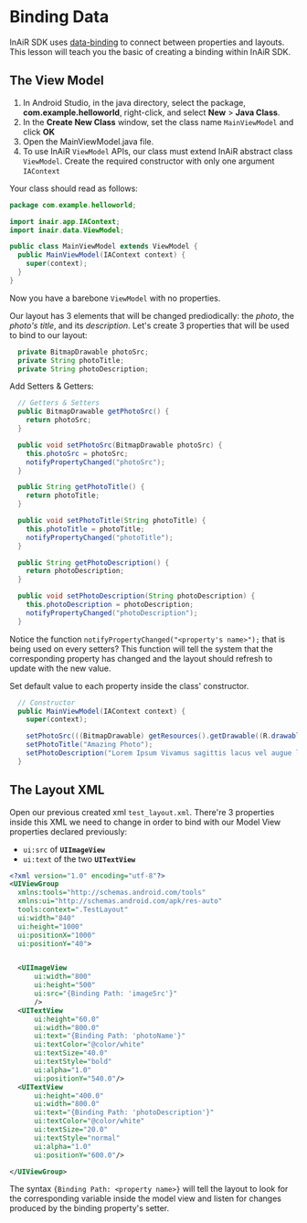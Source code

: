 Binding Data
============

InAiR SDK uses [data-binding](https://msdn.microsoft.com/en-us/library/ms752347%28v=vs.100%29.aspx) to connect between properties and layouts. This lesson will teach you the basic of creating a binding within InAiR SDK.

The View Model
--------------
1. In Android Studio, in the java directory, select the package, __com.example.helloworld__, right-click, and select __New__ > __Java Class__.
2. In the __Create New Class__ window, set the class name `MainViewModel` and click __OK__
3. Open the MainViewModel.java file.
4. To use InAiR `ViewModel` APIs, our class must extend InAiR abstract class `ViewModel`. Create the required constructor with only one argument `IAContext`

Your class should read as follows:

```java
package com.example.helloworld;

import inair.app.IAContext;
import inair.data.ViewModel;

public class MainViewModel extends ViewModel {
  public MainViewModel(IAContext context) {
    super(context);
  }
}
```

Now you have a barebone `ViewModel` with no properties. 

Our layout has 3 elements that will be changed prediodically: the _photo_, the _photo's title_, and its _description_. Let's create 3 properties that will be used to bind to our layout:

```java
  private BitmapDrawable photoSrc;
  private String photoTitle;
  private String photoDescription;
```

Add Setters & Getters:

```java
  // Getters & Setters
  public BitmapDrawable getPhotoSrc() {
    return photoSrc;
  }

  public void setPhotoSrc(BitmapDrawable photoSrc) {
    this.photoSrc = photoSrc;
    notifyPropertyChanged("photoSrc");
  }

  public String getPhotoTitle() {
    return photoTitle;
  }

  public void setPhotoTitle(String photoTitle) {
    this.photoTitle = photoTitle;
    notifyPropertyChanged("photoTitle");
  }

  public String getPhotoDescription() {
    return photoDescription;
  }

  public void setPhotoDescription(String photoDescription) {
    this.photoDescription = photoDescription;
    notifyPropertyChanged("photoDescription");
  }
```

Notice the function `notifyPropertyChanged("<property's name>");` that is being used on every setters? This function will tell the system that the corresponding property has changed and the layout should refresh to update with the new value.

Set default value to each property inside the class' constructor.

```java
  // Constructor
  public MainViewModel(IAContext context) {
    super(context);

    setPhotoSrc(((BitmapDrawable) getResources().getDrawable((R.drawable.photo1))));
    setPhotoTitle("Amazing Photo");
    setPhotoDescription("Lorem Ipsum Vivamus sagittis lacus vel augue laoreet rutrum faucibus dolor auctor. Donec sed odio dui.");
  }
```

The Layout XML
--------------

Open our previous created xml `test_layout.xml`.
There're 3 properties inside this XML we need to change in order to bind with our Model View properties declared previously:

- `ui:src` of __`UIImageView`__
- `ui:text` of the two __`UITextView`__

```xml
<?xml version="1.0" encoding="utf-8"?>
<UIViewGroup
  xmlns:tools="http://schemas.android.com/tools"
  xmlns:ui="http://schemas.android.com/apk/res-auto"
  tools:context=".TestLayout"
  ui:width="840"
  ui:height="1000"
  ui:positionX="1000"
  ui:positionY="40">


  <UIImageView
      ui:width="800"
      ui:height="500"
      ui:src="{Binding Path: 'imageSrc'}"
      />
  <UITextView
      ui:height="60.0"
      ui:width="800.0"
      ui:text="{Binding Path: 'photoName'}"
      ui:textColor="@color/white"
      ui:textSize="40.0"
      ui:textStyle="bold"
      ui:alpha="1.0"
      ui:positionY="540.0"/>
  <UITextView
      ui:height="400.0"
      ui:width="800.0"
      ui:text="{Binding Path: 'photoDescription'}"
      ui:textColor="@color/white"
      ui:textSize="20.0"
      ui:textStyle="normal"
      ui:alpha="1.0"
      ui:positionY="600.0"/>

</UIViewGroup>
```

The syntax `{Binding Path: <property name>}` will tell the layout to look for the corresponding variable inside the model view and listen for changes produced by the binding property's setter.


